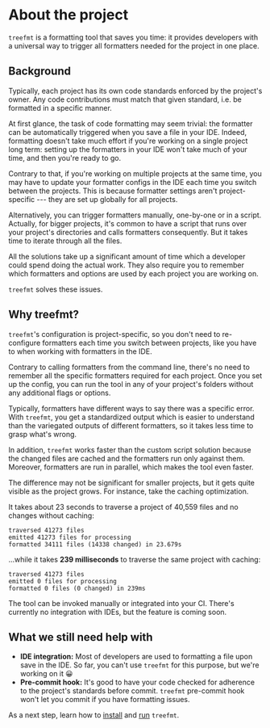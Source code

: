 # About the project

`treefmt` is a formatting tool that saves you time: it provides developers with a universal way to trigger all
formatters needed for the project in one place.

## Background

Typically, each project has its own code standards enforced by the project's owner. Any code contributions must match
that given standard, i.e. be formatted in a specific manner.

At first glance, the task of code formatting may seem trivial: the formatter can be automatically triggered when you
save a file in your IDE. Indeed, formatting doesn't take much effort if you're working on a single project long term:
setting up the formatters in your IDE won't take much of your time, and then you're ready to go.

Contrary to that, if you're working on multiple projects at the same time, you may have to update your formatter
configs in the IDE each time you switch between the projects. This is because formatter settings aren't
project-specific --- they are set up globally for all projects.

Alternatively, you can trigger formatters manually, one-by-one or in a script. Actually, for bigger projects, it's
common to have a script that runs over your project's directories and calls formatters consequently. But it takes time
to iterate through all the files.

All the solutions take up a significant amount of time which a developer could spend doing the actual work. They also
require you to remember which formatters and options are used by each project you are working on.

`treefmt` solves these issues.

## Why treefmt?

`treefmt`'s configuration is project-specific, so you don't need to re-configure formatters each time you switch
between projects, like you have to when working with formatters in the IDE.

Contrary to calling formatters from the command line, there's no need to remember all the specific formatters required
for each project. Once you set up the config, you can run the tool in any of your project's folders without any
additional flags or options.

Typically, formatters have different ways to say there was a specific error. With `treefmt`, you get a standardized
output which is easier to understand than the variegated outputs of different formatters, so it takes less time to
grasp what's wrong.

In addition, `treefmt` works faster than the custom script solution because the changed files are cached and the
formatters run only against them. Moreover, formatters are run in parallel, which makes the tool even faster.

The difference may not be significant for smaller projects, but it gets quite visible as the project grows. For
instance, take the caching optimization.

It takes about 23 seconds to traverse a project of 40,559 files and no changes without caching:

```console
traversed 41273 files
emitted 41273 files for processing
formatted 34111 files (14338 changed) in 23.679s
```

...while it takes **239 milliseconds** to traverse the same project with caching:

```console
traversed 41273 files
emitted 0 files for processing
formatted 0 files (0 changed) in 239ms
```

The tool can be invoked manually or integrated into your CI. There's currently no integration with IDEs, but the feature is coming soon.

## What we still need help with

-   **IDE integration:** Most of developers are used to formatting a file upon save in the IDE. So far, you can't use `treefmt` for this purpose, but we're working on it 😀
-   **Pre-commit hook:** It's good to have your code checked for adherence to the project's standards before commit. `treefmt` pre-commit hook won't let you commit if you have formatting issues.

As a next step, learn how to [install] and [run] `treefmt`.

[install]: install.md
[run]: usage.md

